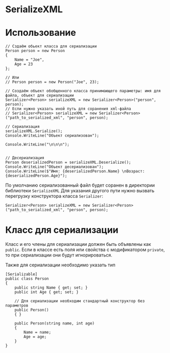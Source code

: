 # SerializeXML

# Использование

```
// Сздаём обьект класса для сериализации
Person person = new Person
{
    Name = "Joe",
    Age = 23
};

// Или
// Person person = new Person("Joe", 23);

// Создаём объект обобщенного класса принимающего параметры: имя для файла, объект для сериализации
Serializer<Person> serializeXML = new Serializer<Person>("person", person);
// Если нужно указать иной путь для соранения xml-файла
// Serializer<Person> serializeXML = new Serializer<Person>("path_to_serialized_xml", "person", person);

// Сериализация
serializeXML.Serialize();
Console.WriteLine("Объект сериализован");

Console.WriteLine("\n\n\n");


// Десериализация
Person deserializedPerson = serializeXML.Deserialize();
Console.WriteLine("Объект десериализован");
Console.WriteLine($"Имя: {deserializedPerson.Name} \nВозраст: {deserializedPerson.Age}");
```

По умолчанию сериализованный файл будет соранен в директории библиотеки ```SerializeXML```
Для указания другого пути нужно вызвать перегрузку конструктора класса ```Serializer```:
```
Serializer<Person> serializeXML = new Serializer<Person>("path_to_serialized_xml", "person", person);
```

# Класс для сериализации

Класс и его члены для сериализации должен быть объявлены как ```public```. Если в классе есть поля или свойства с модификатором ```private```, то при сериализации они будут игнорироваться.

Также для сериализации необходимо указать тип

```
[Serializable]
public class Person
{
    public string Name { get; set; }
    public int Age { get; set; }

    // Для сериализации необходим стандартный конструктор без параметров
    public Person()
    { }
    
    public Person(string name, int age)
    {
        Name = name;
        Age = age;
    }
}
```
